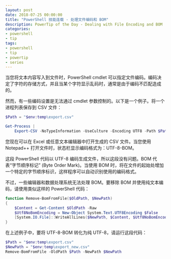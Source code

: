 ```yaml
---
layout: post
date: 2018-07-25 00:00:00
title: "PowerShell 技能连载 - 处理文件编码和 BOM"
description: PowerTip of the Day - Dealing with File Encoding and BOM
categories:
- powershell
- tip
tags:
- powershell
- tip
- powertip
- series
---
```

当您将文本内容写入到文件时，PowerShell cmdlet 可以指定文件编码。编码决定了字符的存储方式，并且当某个字符显示乱码时，通常是由于编码不匹配造成的。

然而，有一些编码设置是无法通过 cmdlet 参数控制的。以下是一个例子。将一个进程列表保存到 CSV 文件：

```powershell
$Path = "$env:temp\export.csv"

Get-Process | 
    Export-CSV -NoTypeInformation -UseCulture -Encoding UTF8 -Path $Path
```

您现在可以在 Excel 或任意文本编辑器中打开生成的 CSV 文件。当您使用 Notepad++ 打开文件时，状态栏显示编码格式为：UTF-8-BOM。

这段 PowerShell 代码以 UTF-8 编码生成文件，所以这段没有问题。BOM 代表“字节顺序标记” (Byte Order Mark)。当使用 BOM 时，将在文件的起始处增加一个特定的字节顺序标识，这样程序可以自动识别使用的编码格式。

不过，一些编辑器和数据处理系统无法处理 BOM。要移除 BOM 并使用纯文本编码，请使用类似这样的 PowerShell 代码：

```powershell
function Remove-BomFromFile($OldPath, $NewPath)
{
    $Content = Get-Content $OldPath -Raw
    $Utf8NoBomEncoding = New-Object System.Text.UTF8Encoding $False
    [System.IO.File]::WriteAllLines($NewPath, $Content, $Utf8NoBomEncoding)
}
```

在上述例子中，要将 UTF-8-BOM 转化为纯 UTF-8，请运行这段代码：

```powershell
$Path = "$env:temp\export.csv"
$NewPath = "$env:temp\export_new.csv"
Remove-BomFromFile -OldPath $Path -NewPath $NewPath
```

<!--本文国际来源：[Dealing with File Encoding and BOM](http://community.idera.com/powershell/powertips/b/tips/posts/dealing-with-file-encoding-and-bom)-->
